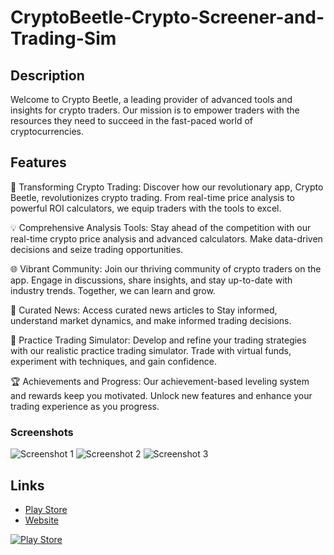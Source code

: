 # CryptoBeetle-Crypto-Screener-and-Trading-Sim

[//]: # (Add your project logo or an image related to your project here)

## Description

Welcome to Crypto Beetle, a leading provider of advanced tools and insights for crypto traders. Our mission is to empower traders with the resources they need to succeed in the fast-paced world of cryptocurrencies.

## Features

🚀 Transforming Crypto Trading: Discover how our revolutionary app, Crypto Beetle, revolutionizes crypto trading. From real-time price analysis to powerful ROI calculators, we equip traders with the tools to excel.

💡 Comprehensive Analysis Tools: Stay ahead of the competition with our real-time crypto price analysis and advanced calculators. Make data-driven decisions and seize trading opportunities.

🌐 Vibrant Community: Join our thriving community of crypto traders on the app. Engage in discussions, share insights, and stay up-to-date with industry trends. Together, we can learn and grow.

📰 Curated News: Access curated news articles to Stay informed, understand market dynamics, and make informed trading decisions.

💪 Practice Trading Simulator: Develop and refine your trading strategies with our realistic practice trading simulator. Trade with virtual funds, experiment with techniques, and gain confidence.

🏆 Achievements and Progress: Our achievement-based leveling system and rewards keep you motivated. Unlock new features and enhance your trading experience as you progress.

### Screenshots

[//]: # (Add screenshots of your app here)
![Screenshot 1](/path/to/screenshot1.png)
![Screenshot 2](/path/to/screenshot2.png)
![Screenshot 3](/path/to/screenshot3.png)

## Links

- [Play Store](https://play.google.com/store/apps/details?id=com.redoven.cryptomatic)
- [Website](https://cryptobeetle.framer.ai/)

[//]: # (Add Play Store logo)
[![Play Store](https://play.google.com/intl/en_us/badges/static/images/badges/en_badge_web_generic.png)](https://play.google.com/store/apps/details?id=com.your.app.package)
